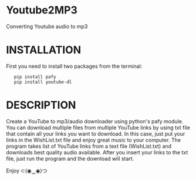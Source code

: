 # Youtube2MP3
Converting Youtube audio to mp3




# INSTALLATION
First you need to install two packages from the terminal:
```
   pip install pafy
   pip install youtube-dl
```



# DESCRIPTION

Create a YouTube to mp3/audio downloader using python's pafy module. You can download multiple files from multiple YouTube links by using txt file that contain all your links you want to download.
In this case, just put your links in the WishList.txt file and enjoy great music to your computer.
The program takes list of YouTube links from a text file (WishList.txt) and downloads best quality audio available.
After you insert your links to the txt file, just run the program and the download will start.

Enjoy ⊂(◉‿◉)つ
